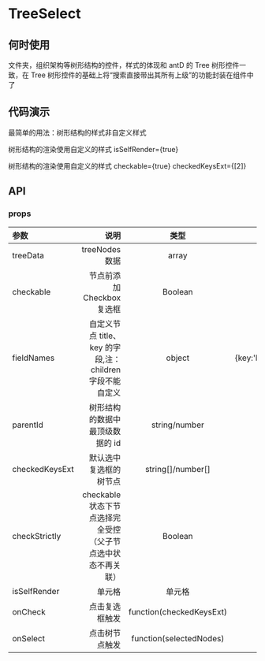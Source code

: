 <!--
 * @Author: liusuyun
 * @Date: 2022-01-26 15:51:01
 * @LastEditors: liusuyun
 * @LastEditTime: 2022-01-26 22:57:59
 * @Description:
-->

# TreeSelect

## 何时使用

文件夹，组织架构等树形结构的控件，样式的体现和 antD 的 Tree 树形控件一致，在 Tree 树形控件的基础上将“搜索直接带出其所有上级”的功能封装在组件中了

## 代码演示

最简单的用法：树形结构的样式非自定义样式 <code src="./index.test.tsx"></code>

树形结构的渲染使用自定义的样式 isSelfRender={true} <code src="./index.test1.tsx"></code>

树形结构的渲染使用自定义的样式 checkable={true} checkedKeysExt={[2]} <code src="./index.check.tsx"></code>

## API

### props

| 参数 | 说明 | 类型 | 默认值 |
| :-- | --: | :-: | :-: |
| treeData | treeNodes 数据 | array | [] |
| checkable | 节点前添加 Checkbox 复选框 | Boolean | false |
| fieldNames | 自定义节点 title、key 的字段,注：children 字段不能自定义 | object | {key:'key',title:'title'} |
| parentId | 树形结构的数据中最顶级数据的 id | string/number | -1 |
| checkedKeysExt | 默认选中复选框的树节点 | string[]/number[] | - |
| checkStrictly | checkable 状态下节点选择完全受控（父子节点选中状态不再关联） | Boolean | false |
| isSelfRender | 单元格 | 单元格 | 单元格 |
| onCheck | 点击复选框触发 | function(checkedKeysExt) | 单元格 |
| onSelect | 点击树节点触发 | function(selectedNodes) | - |

